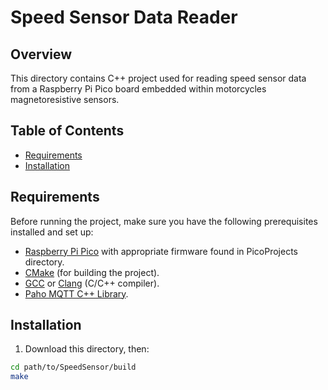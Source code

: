 # Speed Sensor Data Reader 

## Overview

This directory contains C++ project used for reading speed sensor data from a Raspberry Pi Pico board embedded within motorcycles magnetoresistive sensors.
## Table of Contents

- [Requirements](#requirements)
- [Installation](#installation)

## Requirements

Before running the project, make sure you have the following prerequisites installed and set up:

- [Raspberry Pi Pico](https://www.raspberrypi.org/products/raspberry-pi-pico/) with appropriate firmware found in PicoProjects directory.
- [CMake](https://cmake.org/) (for building the project).
- [GCC](https://gcc.gnu.org/) or [Clang](https://clang.llvm.org/) (C/C++ compiler).
- [Paho MQTT C++ Library](https://github.com/eclipse/paho.mqtt.cpp).

## Installation

1. Download this directory, then:

```bash
cd path/to/SpeedSensor/build
make
```

